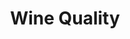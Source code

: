 ---
title: Wine Quality
emoji: 🍷
colorFrom: green
colorTo: purple
sdk: gradio
sdk_version: 4.3.0
app_file: app.py
pinned: false
license: apache-2.0
---